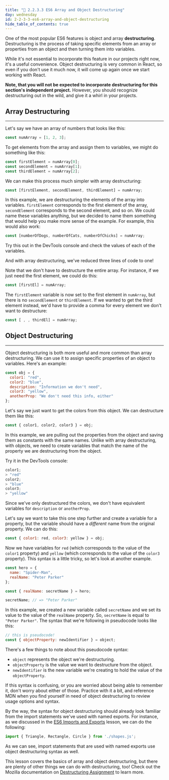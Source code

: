 ```yaml
---
title: "📓 2.2.3.3 ES6 Array and Object Destructuring"
day: wednesday
id: 2-2-3-3-es6-array-and-object-destructuring
hide_table_of_contents: true
---
```


One of the most popular ES6 features is object and array **destructuring**. Destructuring is the process of taking specific elements from an array or properties from an object and then turning them into variables. 

While it's not essential to incorporate this feature in our projects right now, it's a useful convenience. Object destructuring is very common in React, so even if you don't use it much now, it will come up again once we start working with React. 

**Note, that you will not be expected to incorporate destructuring for this section's independent project.** However, you should recognize destructuring out in the wild, and give it a whirl in your projects.

## Array Destructuring
---

Let's say we have an array of numbers that looks like this:

```js
const numArray = [1, 2, 3];
```

To get elements from the array and assign them to variables, we might do something like this:

```js
const firstElement = numArray[0];
const secondElement = numArray[1];
const thirdElement = numArray[2];
```

We can make this process much simpler with array destructuring:

```js
const [firstElement, secondElement, thirdElement] = numArray;
```

In this example, we are destructuring the elements of the array into variables. `firstElement` corresponds to the first element of the array, `secondElement` corresponds to the second element, and so on. We could name these variables anything, but we decided to name them something that would help you make more sense of the example. For example, this would also work:

```js
const [numberOfDogs, numberOfCats, numberOfChicks] = numArray;
```

Try this out in the DevTools console and check the values of each of the variables.

And with array destructuring, we've reduced three lines of code to one!

Note that we don't have to destructure the entire array. For instance, if we just need the first element, we could do this:

```js
const [firstEl] = numArray;
```

The `firstElement` variable is now set to the first element in `numArray`, but there is no `secondElement` or `thirdElement`. If we wanted to get the third element instead, we'd have to provide a comma for every element we don't want to destructure:

```js
const [ , , thirdEl] = numArray;
```

## Object Destructuring
---

Object destructuring is both more useful and more common than array destructuring. We can use it to assign specific properties of an object to variables. Here's an example:

```js
const obj = {
  color1: "red",
  color2: "blue",
  description: "Information we don't need",
  color3: "yellow",
  anotherProp: "We don't need this info, either"
};
```

Let's say we just want to get the colors from this object. We can destructure them like this:

```js
const { color1, color2, color3 } = obj;
```

In this example, we are pulling out the properties from the object and saving them as constants with the same names. Unlike with array destructuring, with objects, we need to create variables that match the name of the property we are destructuring from the object.

Try it in the DevTools console:

```js
color1;
> "red"
color2;
> "blue"
color3;
> "yellow"
```

Since we've only destructured the colors, we don't have equivalent variables for `description` or `anotherProp`.

Let's say we want to take this one step further and create a variable for a property, but the variable should have a _different_ name from the original property. We can do this:

```js
const { color1: red, color3: yellow } = obj;
```

Now we have variables for `red` (which corresponds to the value of the `color1` property) and `yellow` (which corresponds to the value of the `color3` property). This syntax is a little tricky, so let's look at another example.

```js
const hero = {
  name: "Spider-Man",
  realName: "Peter Parker"
};

const { realName: secretName } = hero;

secretName; // => "Peter Parker"
```

In this example, we created a new variable called `secretName` and we set its value to the value of the `realName` property. So, `secretName` is equal to `"Peter Parker"`. The syntax that we're following in pseudocode looks like this:

```js
// this is pseudocode!
const { objectProperty: newIdentifier } = object;
```

There's a few things to note about this pseudocode syntax:

* `object` represents the object we're destructuring.
* `objectProperty` is the value we want to destructure from the object.
* `newIdentifier` is the new variable we're creating to hold the value of the `objectProperty`.

If this syntax is confusing, or you are worried about being able to remember it, don't worry about either of those. Practice with it a bit, and reference MDN when you find yourself in need of object destructuring to review usage options and syntax. 

By the way, the syntax for object destructuring should already look familiar from the import statements we've used with named exports. For instance, as we discussed in the [ES6 Imports and Exports](../../intermediate-javascript/test-driven-development-and-environments-with-javascript/2-2-0-11-es6-imports-and-exports) lesson, we can do the following: 

```js
import { Triangle, Rectangle, Circle } from './shapes.js';
```

As we can see, import statements that are used with named exports use object destructuring syntax as well.

This lesson covers the basics of array and object destructuring, but there are plenty of other things we can do with destructuring, too! Check out the Mozilla documentation on [Destructuring Assignment](https://developer.mozilla.org/en-US/docs/Web/JavaScript/Reference/Operators/Destructuring_assignment) to learn more.
